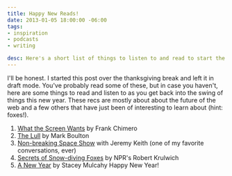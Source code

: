 ```yaml
---
title: Happy New Reads!
date: 2013-01-05 18:00:00 -06:00
tags:
- inspiration
- podcasts
- writing

desc: Here's a short list of things to listen to and read to start the year right!
---
```


I'll be honest. I started this post over the thanksgiving break and left it in draft mode. You've probably read some of these, but in case you haven't, here are some things to read and listen to as you get back into the swing of things this new year. These recs are mostly about about the future of the web and a few others that have just been of interesting to learn about (hint: foxes!).
1. [What the Screen Wants](http://frankchimero.com/what-screens-want/) by Frank Chimero
2. [The Lull](http://markboulton.co.uk/journal/thelull) by Mark Boulton
3. [Non-breaking Space Show](http://nonbreakingspace.tv/jeremy-keith/) with Jeremy Keith (one of my favorite conversations, ever)
4. [Secrets of Snow-diving Foxes](http://www.npr.org/blogs/krulwich/2014/01/03/259136596/youre-invisible-but-ill-eat-you-anyway-secrets-of-snow-diving-foxes) by NPR's Robert Krulwich
5. [A New Year](https://the-pastry-box-project.net/stacey-mulcahy/2014-January-1) by Stacey Mulcahy
Happy New Year!